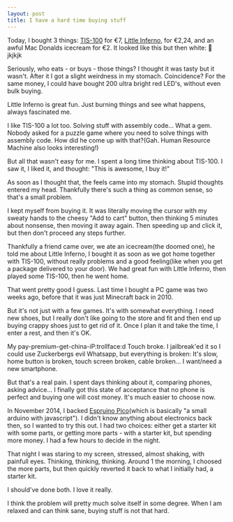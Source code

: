 ```yaml
---
layout: post
title: I have a hard time buying stuff
---
```

Today, I bought 3 things: [TIS-100](http://www.zachtronics.com/tis-100/) for €7, [Little Inferno](http://tomorrowcorporation.com/littleinferno), for €2,24, and an awful Mac Donalds icecream for €2. It looked like this but then white: :hankey: jkjkjk

Seriously, who eats - or buys - those things? I thought it was tasty but it wasn't. After it I got a slight weirdness in my stomach. Coincidence? For the same money, I could have bought 200 ultra bright red LED's, without even bulk buying.

Little Inferno is great fun. Just burning things and see what happens, always fascinated me.

I like TIS-100 a lot too. Solving stuff with assembly code... What a gem. Nobody asked for a puzzle game where you need to solve things with assembly code. How did he come up with that?(Gah. Human Resource Machine also looks interesting!)

But all that wasn't easy for me. I spent a long time thinking about TIS-100. I saw it, I liked it, and thought: "This is awesome, I buy it!"

As soon as I thought that, the feels came into my stomach. Stupid thoughts entered my head. Thankfully there's such a thing as common sense, so that's a small problem.

I kept myself from buying it. It was literally moving the cursor with my sweaty hands to the cheesy "Add to cart" button, then thinking 5 minutes about nonsense, then moving it away again. Then speeding up and click it, but then don't proceed any steps further.

Thankfully a friend came over, we ate an icecream(the doomed one), he told me about Little Inferno, I bought it as soon as we got home together with TIS-100, without really problems and a good feeling(like when you get a package delivered to your door). We had great fun with Little Inferno, then played some TIS-100, then he went home.

That went pretty good I guess. Last time I bought a PC game was two weeks ago, before that it was just Minecraft back in 2010.

But it's not just with a few games. It's with somewhat everything. I need new shoes, but I really don't like going to the store and fit and then end up buying crappy shoes just to get rid of it. Once I plan it and take the time, I enter a rest, and then it's OK.

My pay-premium-get-china-iP:trollface:d Touch broke. I jailbreak'ed it so I could use Zuckerbergs evil Whatsapp, but everything is broken: It's slow, home button is broken, touch screen broken, cable broken... I want/need a new smartphone.

But that's a real pain. I spent days thinking about it, comparing phones, asking advice... I finally got this state of acceptance that no phone is perfect and buying one will cost money. It's much easier to choose now.

In November 2014, I backed [Espruino Pico](https://www.kickstarter.com/projects/gfw/espruino-pico-javascript-on-a-usb-stick)(which is basically "a small arduino with javascript"). I didn't know anything about electronics back then, so I wanted to try this out. I had two choices: either get a starter kit with some parts, or getting more parts - with a starter kit, but spending more money. I had a few hours to decide in the night.

That night I was staring to my screen, stressed, almost shaking, with painfull eyes. Thinking, thinking, thinking. Around 1 the morning, I choosed the more parts, but then quickly reverted it back to what I initially had, a starter kit.

I should've done both. I love it really.

I think the problem will pretty much solve itself in some degree. When I am relaxed and can think sane, buying stuff is not that hard.
